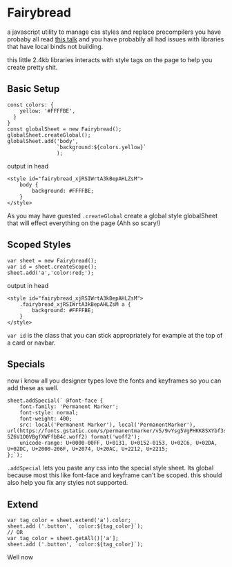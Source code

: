 # Fairybread
a javascript utility to manage css styles and replace precompilers
you have probaby all read [this talk](https://speakerdeck.com/vjeux/react-css-in-js) and you have probablly all had issues with libraries that have local binds not building.

this little 2.4kb libraries interacts with style tags on the page to help you create pretty shit.

## Basic Setup
```
const colors: {
    yellow: '#FFFFBE',
  }
}
const globalSheet = new Fairybread();
globalSheet.createGlobal();
globalSheet.add('body',
                `background:${colors.yellow}`
                );
```

output in head
```
<style id="fairybread_xjRSIWrtA3kBepAHLZsM">
    body {
        background: #FFFFBE;
    }
</style>
```
As you may have guested `.createGlobal` create a global style globalSheet that will effect everything on the page (Ahh so scary!)

## Scoped Styles
```
var sheet = new Fairybread();
var id = sheet.createScope();
sheet.add('a','color:red;'); 
```
output in head
```
<style id="fairybread_xjRSIWrtA3kBepAHLZsM">
    .fairybread_xjRSIWrtA3kBepAHLZsM a {
        background: #FFFFBE;
    }
</style>
```
`var id` is the class that you can stick appropriately for example at the top of a card or navbar.

## Specials
now i know all you designer types love the fonts and keyframes so you can add these as well.
```
sheet.addSpecial(` @font-face {
    font-family: 'Permanent Marker';
    font-style: normal;
    font-weight: 400;
    src: local('Permanent Marker'), local('PermanentMarker'), url(https://fonts.gstatic.com/s/permanentmarker/v5/9vYsg5VgPHKK8SXYbf3sMio-5Z6V1O0VBgfXWFfbB4c.woff2) format('woff2');
    unicode-range: U+0000-00FF, U+0131, U+0152-0153, U+02C6, U+02DA, U+02DC, U+2000-206F, U+2074, U+20AC, U+2212, U+2215;
};`);
```
`.addSpecial` lets you paste any css into the special style sheet.
Its global because most this like font-face and keyframe can't be scoped. this should also help you fix any styles not supported.

## Extend
```
var tag_color = sheet.extend('a').color;
sheet.add ('.button', `color:${tag_color}`);
// OR 
var tag_color = sheet.getAll()['a'];
sheet.add ('.button', `color:${tag_color}`);
```

Well now 
